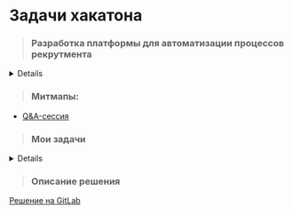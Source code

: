 # Задачи хакатона
> ### Разработка платформы для автоматизации процессов рекрутмента

<details>
Командам необходимо автоматизировать полный цикл подбора кандидата на вакансию с момента заявки до выхода нового сотрудника 
</details> 

> ### Митмапы:
- [Q&A-сессия](https://disk.yandex.ru/d/L3rcCHdttKZbHw)

> ### Мои задачи
<details>
  
- [Черновик схемы бд резюме на сайте поиска работы](https://docs.google.com/spreadsheets/d/1WuSOyOe8Q8ib8nH4XNaPZ5MSZVZ4isbflffRwpF5heY/edit?usp=sharing)

</details>

> ### Описание решения

[Решение на GitLab](https://git.codenrock.com/sovcombank-team-challenge-2023/cnrprod-team-29060/recruitment/-/tree/main)



